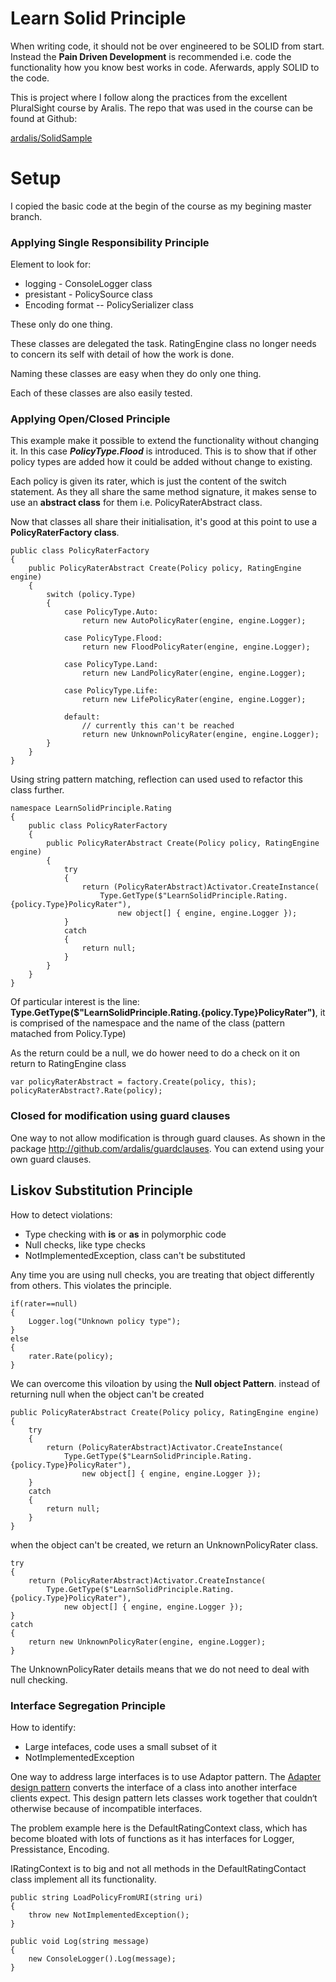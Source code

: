 ﻿# Learn Solid Principle

When writing code, it should not be over engineered to be SOLID from start.  Instead
the **Pain Driven Development** is recommended i.e. code the functionality how 
you know best works in code.  Aferwards, apply SOLID to the code. 


This is project where I follow along the practices from the excellent PluralSight
course by Aralis.  The repo that was used in the course can be found at Github:

[ardalis/SolidSample](https://github.com/ardalis/SolidSample)

# Setup

I copied the basic code at the begin of the course as my begining master branch.


### Applying Single Responsibility Principle

Element to look for:
- logging - ConsoleLogger class
- presistant - PolicySource class
- Encoding format -- PolicySerializer class

These only do one thing.

These classes are delegated the task.  RatingEngine class no longer needs to
concern its self with detail of how the work is done.

Naming these classes are easy when they do only one thing.

Each of these classes are also easily tested.

### Applying Open/Closed Principle

This example make it possible to extend the functionality without changing it.
In this case ***PolicyType.Flood*** is introduced.  This is to show that if
other policy types are added how it could be added without change to existing.

Each policy is given its rater, which is just the content of the switch
statement.  As they all share the same method signature, it makes sense 
to use an **abstract class** for
them i.e. PolicyRaterAbstract class.

Now that classes all share their initialisation, it's good at this point to 
use a **PolicyRaterFactory class**.

```
public class PolicyRaterFactory
{
    public PolicyRaterAbstract Create(Policy policy, RatingEngine engine)
    {
        switch (policy.Type)
        {
            case PolicyType.Auto:
                return new AutoPolicyRater(engine, engine.Logger);

            case PolicyType.Flood:
                return new FloodPolicyRater(engine, engine.Logger);

            case PolicyType.Land:
                return new LandPolicyRater(engine, engine.Logger);

            case PolicyType.Life:
                return new LifePolicyRater(engine, engine.Logger);

            default:
                // currently this can't be reached 
                return new UnknownPolicyRater(engine, engine.Logger);
        }
    }
}
```

Using string pattern matching, reflection can used used to refactor this class
further.

```
namespace LearnSolidPrinciple.Rating
{
    public class PolicyRaterFactory
    {
        public PolicyRaterAbstract Create(Policy policy, RatingEngine engine)
        {
            try
            {
                return (PolicyRaterAbstract)Activator.CreateInstance(
                    Type.GetType($"LearnSolidPrinciple.Rating.{policy.Type}PolicyRater"),
                        new object[] { engine, engine.Logger });
            }
            catch
            {
                return null;
            }
        }
    }
}
```
Of particular interest is the line: **Type.GetType($"LearnSolidPrinciple.Rating.{policy.Type}PolicyRater")**, it
is comprised of the namespace and the name of the class (pattern matached from Policy.Type)

As the return could be a null, we do hower need to do a check on it on return to RatingEngine class

```
var policyRaterAbstract = factory.Create(policy, this);
policyRaterAbstract?.Rate(policy);
```

### Closed for modification using guard clauses

One way to not allow modification is through guard clauses.  As shown in the 
package http://github.com/ardalis/guardclauses.  You can extend using your own
guard clauses.

## Liskov Substitution Principle

How to detect violations:
- Type checking with **is** or **as** in polymorphic code
- Null checks, like type checks
- NotImplementedException, class can't be substituted 

Any time you are using null checks, you are treating that object differently
from others.  This violates the principle.

```
if(rater==null)
{
    Logger.log("Unknown policy type");
}
else
{
    rater.Rate(policy);
}
```

We can overcome this viloation by using the **Null object Pattern**.  instead of
returning null when the object can't be created
```
public PolicyRaterAbstract Create(Policy policy, RatingEngine engine)
{
    try
    {
        return (PolicyRaterAbstract)Activator.CreateInstance(
            Type.GetType($"LearnSolidPrinciple.Rating.{policy.Type}PolicyRater"),
                new object[] { engine, engine.Logger });
    }
    catch
    {
        return null;
    }
}
```
when the object can't be created, we return an UnknownPolicyRater class.
```
try
{
    return (PolicyRaterAbstract)Activator.CreateInstance(
        Type.GetType($"LearnSolidPrinciple.Rating.{policy.Type}PolicyRater"),
            new object[] { engine, engine.Logger });
}
catch
{
    return new UnknownPolicyRater(engine, engine.Logger);
}
```
The UnknownPolicyRater details means that we do not need to deal with null checking.


### Interface Segregation Principle

How to identify:
- Large intefaces, code uses a small subset of it
- NotImplementedException

One way to address large interfaces is to use Adaptor pattern.  The 
[Adapter design pattern](https://www.dofactory.com/net/adapter-design-pattern) 
converts the interface of a class into another interface clients expect. 
This design pattern lets classes work together that couldn‘t otherwise 
because of incompatible interfaces.

The problem example here is the DefaultRatingContext class, which has become bloated with
lots of functions as it has interfaces for Logger, Pressistance, Encoding.

IRatingContext is to big and not all methods in the DefaultRatingContact class
implement all its functionality.

```
public string LoadPolicyFromURI(string uri)
{
    throw new NotImplementedException();
}

public void Log(string message)
{
    new ConsoleLogger().Log(message);
}
```
















